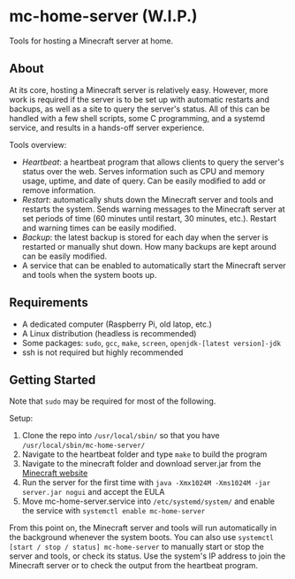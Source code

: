 # mc-home-server (W.I.P.)
Tools for hosting a Minecraft server at home.

## About
At its core, hosting a Minecraft server is relatively easy. However, more work is required if the server is to be set up with automatic restarts and backups, as well as a site to query the server's status. All of this can be handled with a few shell scripts, some C programming, and a systemd service, and results in a hands-off server experience.  

Tools overview:
- _Heartbeat_: a heartbeat program that allows clients to query the server's status over the web. Serves information such as CPU and memory usage, uptime, and date of query. Can be easily modified to add or remove information.
- _Restart_: automatically shuts down the Minecraft server and tools and restarts the system. Sends warning messages to the Minecraft server at set periods of time (60 minutes until restart, 30 minutes, etc.). Restart and warning times can be easily modified.
- _Backup_: the latest backup is stored for each day when the server is restarted or manually shut down. How many backups are kept around can be easily modified.
- A service that can be enabled to automatically start the Minecraft server and tools when the system boots up.

## Requirements
- A dedicated computer (Raspberry Pi, old latop, etc.)
- A Linux distribution (headless is recommended)
- Some packages: `sudo`, `gcc`, `make`, `screen`, `openjdk-[latest version]-jdk`
- ssh is not required but highly recommended

## Getting Started
Note that `sudo` may be required for most of the following.  

Setup:
1. Clone the repo into `/usr/local/sbin/` so that you have `/usr/local/sbin/mc-home-server/`
2. Navigate to the heartbeat folder and type `make` to build the program
3. Navigate to the minecraft folder and download server.jar from the [Minecraft website](https://www.minecraft.net/en-us/download/server)
4. Run the server for the first time with `java -Xmx1024M -Xms1024M -jar server.jar nogui` and accept the EULA
5. Move mc-home-server.service into `/etc/systemd/system/` and enable the service with `systemctl enable mc-home-server`

From this point on, the Minecraft server and tools will run automatically in the background whenever the system boots. You can also use `systemctl [start / stop / status] mc-home-server` to manually start or stop the server and tools, or check its status. Use the system's IP address to join the Minecraft server or to check the output from the heartbeat program.
